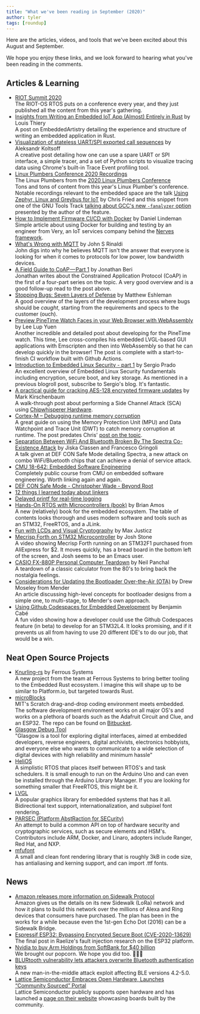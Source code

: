 ```yaml
---
title: "What we've been reading in September (2020)"
author: tyler
tags: [roundup]
---
```


<!-- excerpt start -->

Here are the articles, videos, and tools that we've been excited about this
August and September.

<!-- excerpt end -->

We hope you enjoy these links, and we look forward to hearing what you've been
reading in the comments.

## Articles & Learning

- [RIOT Summit 2020](https://www.youtube.com/playlist?list=PLDXXQJiSjPKHpZpiPee7OYaJpUmmfV6Nh)<br>The RIOT-OS RTOS puts on a conference every year, and they just published all the content from this year's gathering.
- [Insights from Writing an Embedded IoT App (Almost) Entirely in Rust](https://embeddedartistry.com/blog/2020/09/21/insights-from-writing-an-embedded-iot-app-almost-entirely-in-rust/) by  Louis Thiery<br>
A post on EmbeddedArtistry detailing the experience and structure of writing an embedded application in Rust.
- [Visualization of stateless UART/SPI exported call sequences](https://lowerstrata.net/post/serial-tracing/) by Aleksandr Koltsoff<br>
A creative post detailing how one can use a spare UART or SPI interface, a simple tracer, and a set of Python scripts to visualize tracing data using Chrome's built-in Trace Event profiling tool.
- [Linux Plumbers Conference 2020 Recordings](https://linuxplumbersconf.org/event/7/page/100-watch-live-free)<br>The Linux Plumbers  from the [2020 Linux Plumbers Conference](https://linuxplumbersconf.org/)<br>
Tons and tons of content from this year's Linux Plumber's conference. Notable recordings relevant to the embedded space are the talk [Using Zephyr, Linux and Greybus for IoT](https://linuxplumbersconf.org/event/7/contributions/814/attachments/672/1284/Using_Linux_Zephyr_and_Greybus_for_IoT_slides.pdf) by Chris Fried and this snippet from one of the GNU Tools Track [talking about GCC's new `-fanalyzer` option](https://youtu.be/oMOH79wpqOw?t=10713) presented by the author of the feature.
- [How to Implement Firmware CI/CD with Docker](https://www.verypossible.com/insights/firmware-ci/cd-with-docker) by Daniel Lindeman<br>
Simple article about using Docker for building and testing by an engineer from Very, an IoT services company behind the [Nerves framework](https://www.nerves-project.org/).
- [What's Wrong with MQTT](https://www.rtautomation.com/mqtt/whats-wrong-with-mqtt/) by John S Rinaldi<br>
John digs into why he believes MQTT isn't the answer that everyone is looking for when it comes to protocols for low power, low bandwidth devices. 
- [A Field Guide to CoAP — Part 1](https://medium.com/@jonathanberi/a-field-guide-to-coap-part-1-75576d3c768b) by Jonathan Beri<br>
Jonathan writes about the Constrained Application Protocol (CoAP) in the first of a four-part series on the topic. A very good overview and is a good follow-up read to the post above.
- [Stopping Bugs: Seven Layers of Defense](https://covemountainsoftware.com/2020/08/16/stopping-bugs-seven-layers-of-defense/) by Matthew Eshleman<br>
A good overview of the layers of the development process where bugs should be *caught*, starting from the requirements and specs to the customer (ouch).
- [Preview PineTime Watch Faces in your Web Browser with WebAssembly](https://lupyuen.github.io/pinetime-rust-mynewt/articles/simulator) by Lee Lup Yuen<br>
Another incredible and detailed post about developing for the PineTime watch. This time, Lee cross-compiles his embedded LVGL-based GUI applications with Emscripten and then into WebAssembly so that he can develop quickly in the browser! The post is complete with a start-to-finish CI workflow built with Github Actions.
- [Introduction to Embedded Linux Security - part 1](https://embeddedbits.org/introduction-embedded-linux-security-part-1/) by Sergio Prado<br>
An excellent overview of Embedded Linux Security fundamentals including encryption, secure boot, and key storage. As mentioned in a previous blogroll post, subscribe to Sergio's blog. It's fantastic.
- [A practical guide for cracking AES-128 encrypted firmware updates](https://gethypoxic.com/blogs/technical/a-practical-guide-for-cracking-aes-128-encrypted-firmware-updates) by Mark Kirschenbaum<br>
A walk-through post about performing a Side Channel Attack (SCA) using [Chipwhisperer Hardware](https://www.newae.com/chipwhisperer). 
- [Cortex-M – Debugging runtime memory corruption](https://m0agx.eu/2018/08/25/cortex-m-debugging-runtime-memory-corruption/)<br>
A great guide on using the Memory Protection Unit (MPU) and Data Watchpoint and Trace Unit (DWT) to catch memory corruption at runtime. The post predates Chris' [post on the topic](https://interrupt.memfault.com/blog/cortex-m-watchpoints).
- [Separation Between WiFi And Bluetooth Broken By The Spectra Co-Existence Attack](https://hackaday.com/2020/08/07/separation-between-wifi-and-bluetooth-broken-by-the-spectra-co-existence-attack/) by Jiska Classen and Francesco Gringoli<br>
A talk given at DEF CON Safe Mode detailing Spectra, a new attack on combo WiFi/Bluetooth chips that can achieve a denial of service attack. 
- [CMU 18-642: Embedded Software Engineering](https://users.ece.cmu.edu/~koopman/lectures/index.html#642)<br>
Completely public course from CMU on embedded software engineering. Worth linking again and again. 
- [DEF CON Safe Mode - Christopher Wade - Beyond Root](https://www.youtube.com/watch?v=aLe-xW-Ws4c&feature=youtu.be)
- [12 things I learned today about linkers](https://jvns.ca/blog/2013/12/10/day-40-12-things-i-learned-today-about-linkers/)
- [Delayed printf for real-time logging](https://www.embeddedrelated.com/showarticle/518.php)
- [Hands-On RTOS with Microcontrollers (book)](https://www.packtpub.com/cloud-networking/hands-on-rtos-with-microcontrollers) by Brian Amos<br>
A new (relatively) book for the embedded ecosystem. The table of contents looks thorough and uses modern software and tools such as an STM32, FreeRTOS, and a JLink.
- [Fun with LCDs and Visual Cryptography](https://justi.cz/security/2020/07/30/lcd-crypto.html) by Max Justicz<br>
- [Mecrisp Forth on STM32 Microcontroller](https://www.youtube.com/watch?v=dvTI3KmcZ7I) by Josh Stone<br>
A video showing Mecrisp Forth running on an STM32F1 purchased from AliExpress for $2. It moves quickly, has a bread board in the bottom left of the screen, and Josh seems to be an Emacs user.
- [CASIO FX-880P Personal Computer Teardown](https://neil.computer/notes/casio-fx-880p-personal-computer-teardown/) by Neil Panchal<br>
A teardown of a classic calculator from the 80's to bring back the nostalgia feelings.
- [Considerations for Updating the Bootloader Over-the-Air (OTA)](https://www.embedded-computing.com/home-page/considerations-for-updating-the-over-the-air-bootloader) by Drew Moseley from Mender<br>
An article discussing high-level concepts for bootloader designs from a simple one, to multi-stage, to Mender's own approach.
- [Using Github Codespaces for Embedded Development](https://www.youtube.com/watch?v=-enIM4x-KPA) by  Benjamin Cabé<br>
A fun video showing how a developer could use the Github Codespaces feature (in beta) to develop for an STM32L4. It looks promising, and if it prevents us all from having to use 20 different IDE's to do our job, that would be a win.


## Neat Open Source Projects

- [Knurling-rs](https://ferrous-systems.com/blog/knurling-rs/) by Ferrous Systems<br>
A new project from the team at Ferrous Systems to bring better tooling to the Embedded Rust ecosystem. I imagine this will shape up to be similar to Platform.io, but targeted towards Rust.
- [microBlocks](https://microblocks.fun/)<br>
MIT's Scratch drag-and-drop coding environment meets embedded. The software development environment works on all major OS's and works on a plethora of boards such as the Adafruit Circuit and Clue, and an ESP32. The repo can be found on [Bitbucket](https://bitbucket.org/john_maloney/smallvm/src/master/).
- [Glasgow Debug Tool](https://github.com/GlasgowEmbedded/glasgow#what-is-glasgow)<br>
"Glasgow is a tool for exploring digital interfaces, aimed at embedded developers, reverse engineers, digital archivists, electronics hobbyists, and everyone else who wants to communicate to a wide selection of digital devices with high reliability and minimum hassle"
- [HeliOS](https://github.com/MannyPeterson/HeliOS)<br>
A simplistic RTOS that places itself between RTOS's and task schedulers. It is small enough to run on the Arduino Uno and can even be installed through the Arduino Library Manager. If you are looking for something smaller that FreeRTOS, this might be it.
- [LVGL](https://lvgl.io/)<br>
A popular graphics library for embedded systems that has it all. Bidirectional text support, internationalization, and subpixel font rendering.
- [PARSEC (Platform AbstRaction for SECurity)](https://github.com/parallaxsecond/parsec)<br>
An attempt to build a common API on top of hardware security and cryptographic services, such as secure elements and HSM's. Contributors include ARM, Docker, and Linaro, adopters include Ranger, Red Hat, and NXP. 
- [mfufont](https://github.com/mcufont/mcufont)<br>
A small and clean font rendering library that is roughly 3kB in code size, has antialiasing and kerning support, and can import .ttf fonts. 

## News

- [Amazon releases more information on Sidewalk Protocol](https://m.media-amazon.com/images/G/01/sidewalk/privacy_security_whitepaper_final.pdf)<br>
Amazon gives us the details on its new Sidewalk (LoRa) network and how it plans to build this network over the millions of Alexa and Ring devices that consumers have purchased. The plan has been in the works for a while because even the 1st-gen Echo Dot (2016) can be a Sidewalk Bridge.
- [Espressif ESP32: Bypassing Encrypted Secure Boot (CVE-2020-13629)](https://raelize.com/posts/espressif-esp32-bypassing-encrypted-secure-boot-cve-2020-13629/)<br>
The final post in Raelize's fault injection research on the ESP32 platform. 
- [Nvidia to buy Arm Holdings from SoftBank for $40 billion](https://www.cnbc.com/2020/09/14/nvidia-to-buy-arm-holdings-from-softbank-for-40-billion.html)<br>We brought our popcorn. We hope you did too. 🍿🍿🍿
- [BLURtooth vulnerability lets attackers overwrite Bluetooth authentication keys](https://www.zdnet.com/article/blurtooth-vulnerability-lets-attackers-overwrite-bluetooth-authentication-keys/)<br>
A new man-in-the-middle attack exploit affecting BLE versions 4.2-5.0.
- [Lattice Semiconductor Embraces Open Hardware, Launches “Community Sourced” Portal](https://abopen.com/news/lattice-semiconductor-embraces-open-hardware-launches-community-sourced-portal/)<br>
Lattice Semiconductor publicly supports open hardware and has launched a [page on their website](https://www.latticesemi.com/en/Solutions/Solutions/SolutionsDetails01/CommunitySourced) showcasing boards built by the community. 
